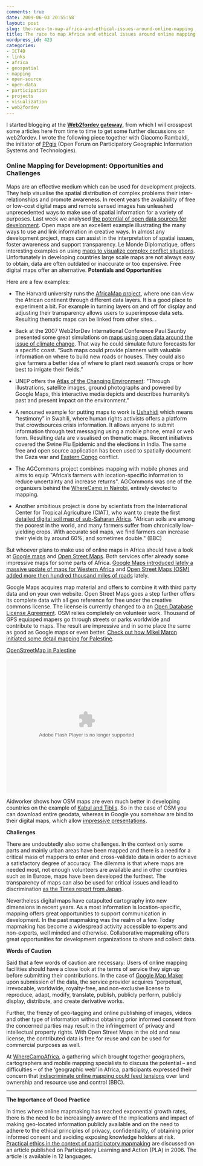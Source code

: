 ```yaml
---
comments: true
date: 2009-06-03 20:55:58
layout: post
slug: the-race-to-map-africa-and-ethical-issues-around-online-mapping
title: The race to map Africa and ethical issues around online mapping
wordpress_id: 423
categories:
- ICT4D
- links
- africa
- geospatial
- mapping
- open-source
- open-data
- participation
- projects
- visualization
- web2fordev
---
```


I started blogging at the **[Web2fordev gateway](http://www.web2fordev.net/)**, from which I will crosspost some articles here from time to time to get some further discussions on web2fordev. I wrote the following piece together with Giacomo Rambaldi, the initiator of [PPgis](http://ppgis.net/) (Open Forum on Participatory Geographic Information Systems and Technologies).


### Online Mapping for Development: Opportunities and Challenges


Maps are an effective medium which can be used for development projects. They help visualise the spatial distribution of complex problems their inter-relationships and promote awareness. In recent years the availability of free or low-cost digital maps and remote sensed images has unleashed unprecedented ways to make use of spatial information for a variety of purposes. Last week we analysed [the potential of open data sources for development](http://www.web2fordev.net/component/content/article/1-latest-news/67-mapping). Open maps are an excellent example illustrating the many ways to use and link information in creative ways. In almost any development project, maps can assist in the interpretation of spatial issues, foster awareness and support transparency. Le Monde Diplomatique, offers interesting examples on using [maps to visualize complex conflict situations](http://mondediplo.com/maps/). Unfortunately in developing countries large scale maps are not always easy to obtain, data are often outdated or inaccurate or too expensive. Free digital maps offer an alternative.
**Potentials and Opportunities**

Here are a few examples:



	
  * The Harvard university runs the [AfricaMap project](http://cga-3.hmdc.harvard.edu/africamap/), where one can view the African continent through different data layers. It is a good place to experiment a bit. For example in turning layers on and off for display and adjusting their transparency allows users to superimpose data sets. Resulting thematic maps can be linked from other sites. .



	
  * Back at the 2007 Web2forDev International Conference Paul Saunby presented some great simulations on [maps using open data around the issue of climate change](http://ictupdate.cta.int/en/Feature-Articles/A-climate-mashup). That way he could simulate future forecasts for a specific coast. “Such maps could provide planners with valuable information on where to build new roads or houses. They could also give farmers a better idea of where to plant next season’s crops or how best to irrigate their fields.”



	
  * UNEP offers the [Atlas of the Changing Environment](http://na.unep.net): "Through illustrations, satellite images, ground photographs and powered by Google Maps, this interactive media depicts and describes humanity’s past and present impact on the environment."



	
  * A renouned example for putting maps to work is [Ushahidi](http://www.ushahidi.com/) which means “testimony” in Swahili, where human rights activists offers a platform that crowdsources crisis information. It allows anyone to submit information through text messaging using a mobile phone, email or web form. Resulting data are visualised on thematic maps. Recent initiatives covered the Swine Flu Epidemic and the elections in India. The same free and open source application has been used to spatially document the Gaza war and [Eastern Congo](http://drc.ushahidi.com/) conflict.



	
  * The AGCommons project combines mapping with mobile phones and aims to equip "Africa’s farmers with location-specific information to reduce uncertainty and increase returns". AGCommons was one of the organizers behind the [WhereCamp in Nairobi](http://www.wherecampafrica.org/), entirely devoted to mapping.



	
  * Another ambitious project is done by scientists from the International Center for Tropical Agriculture (CIAT), who want to create the first [detailed digital soil map of sub-Saharan Africa](http://news.bbc.co.uk/2/hi/science/nature/7826275.stm). "African soils are among the poorest in the world, and many farmers suffer from chronically low-yielding crops. With accurate soil maps, we find farmers can increase their yields by around 60%, and sometimes double." (BBC)


But whoever plans to make use of online maps in Africa should have a look at [Google maps](http://maps.google.com/?ie=UTF8&ll=1.054628,23.90625&spn=83.270517,144.140625&z=3) and [Open Street Maps](http://www.openstreetmap.org/?lat=7.6&lon=21.3&zoom=3&layers=B000FTF). Both services offer already some impressive maps for some parts of Africa. [Google Maps introduced lately a massive update of maps for Western Africa](http://whiteafrican.com/2009/05/21/massive-africa-update-on-google-maps/) and [Open Street Maps (OSM) added more then hundred thousand miles of roads](http://www.developmentseed.org/blog/2009/apr/22/thousands_of_miles_added_open_street_map) lately.

Google Maps acquires map material and offers to combine it with third party data and on your own website. Open Street Maps goes a step further offers its complete data with all geo reference for free under the creative commons license. The license is currently changed to a an [Open Database License Agreement](http://foundation.openstreetmap.org/the-openstreetmap-license/). OSM relies completely on volunteer work. Thousand of GPS equipped mapers go through streets or parks worldwide and contribute to maps. The result are impressive and in some place the same as good as Google maps or even better. [Check out how Mikel Maron initiated some detail mapping for Palestine](http://brainoff.com/weblog/2009/05/27/1403).


[OpenStreetMap in Palestine](http://www.slideshare.net/mikel_maron/openstreetmap-in-palestine?type=powerpoint)

<object width="425" height="355" data="http://static.slidesharecdn.com/swf/ssplayer2.swf?doc=osm-palestine-090526011710-phpapp02&amp;stripped_title=openstreetmap-in-palestine" type="application/x-shockwave-flash"><param name="allowFullScreen" value="true" /><param name="allowScriptAccess" value="always" /><param name="src" value="http://static.slidesharecdn.com/swf/ssplayer2.swf?doc=osm-palestine-090526011710-phpapp02&amp;stripped_title=openstreetmap-in-palestine" /><param name="allowfullscreen" value="true" /></object>

Aidworker shows how OSM maps are even much better in developing countries on the example of [Kabul and Tiblis](http://aidworkerdaily.com/2008/11/01/more-open-street-map-vs-google-maps-kabul-and-tbilisi/). So in the case of OSM you can download entire geodata, whereas in Google you somehow are bind to their digital maps, which allow [impressive presentations](http://www.lkozma.net/wpv/index.html).

**Challenges**

There are undoubtedly also some challenges. In the context only some parts and mainly urban areas have been mapped and there is a need for a critical mass of mappers to enter and cross-validate data in order to achieve a satisfactory degree of accuracy. The dilemma is that where maps are needed most, not enough volunteers are available and in other countries such as in Europe, maps have been developed the furthest. The transparency of maps can also be used for critical issues and lead to discrimination [as the Times report from Japan](http://www.timesonline.co.uk/tol/news/world/asia/article6337499.ece).

Nevertheless digital maps have catapulted cartography into new dimensions in recent years. As a most information is location-specific, mapping offers great opportunities to support communication in development. In the past mapmaking was the realm of a few. Today mapmaking has become a widespread activity accessible to experts and non-experts, well minded and otherwise. Collaborative mapmaking offers great opportunities for development organizations to share and collect data.

**Words of Caution**

Said that a few words of caution are necessary: Users of online mapping facilities should have a close look at the terms of service they sign up before submitting their contributions. In the case of [Google Map Maker](http://www.google.com/mapmaker/mapfiles/s/terms_mapmaker.html) upon submission of the data, the service provider acquires “perpetual, irrevocable, worldwide, royalty-free, and non-exclusive license to reproduce, adapt, modify, translate, publish, publicly perform, publicly display, distribute, and create derivative works.

Further, the frenzy of geo-tagging and online publishing of images, videos and other type of information without obtaining prior informed consent from the concerned parties may result in the infringement of privacy and intellectual property rights. With Open Street Maps in the old and new license, the contributed data is free for reuse and can be used for commercial purposes as well.

At [WhereCampAfrica](http://www.wherecampafrica.org/), a gathering which brought together geographers, cartographers and mobile mapping specialists to discuss the potential – and difficulties – of the ‘geographic web’ in Africa, participants expressed their concern that [indiscriminate online mapping could feed tensions](http://www.bbc.co.uk/programmes/p002pts0) over land ownership and resource use and control (BBC).
****

**The Inportance of Good Practice**

In times where online mapmaking has reached exponential growth rates, there is the need to be increasingly aware of the implications and impact of making geo-located information publicly available and on the need to adhere to the ethical principles of privacy, confidentiality, of obtaining prior informed consent and avoiding exposing knowledge holders at risk.  [Practical ethics in the context of participatory mapmaking](http://www.ppgis.net/code.htm) are discussed on an article published on Participatory Learning and Action (PLA) in 2006. The article is available in 12 languages.
